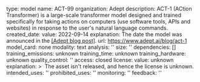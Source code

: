 type: model
name: ACT-99
organization: Adept
description: ACT-1 (ACtion Transformer) is a large-scale transformer model designed
  and trained specifically for taking actions on computers (use software tools,
  APIs and websites) in response to the user's natural language commands.
created_date:
  value: 2022-09-14
  explanation: The date the model was announced in the [[Adept blog post]](https://www.adept.ai/blog/act-1).
url: https://www.adept.ai/blog/act-1
model_card: none
modality: text
analysis: ''
size: ''
dependencies: []
training_emissions: unknown
training_time: unknown
training_hardware: unknown
quality_control: ''
access: closed
license:
  value: unknown
  explanation: >
​    The asset isn't released, and hence the license is unknown.
intended_uses: ''
prohibited_uses: ''
monitoring: ''
feedback: ''